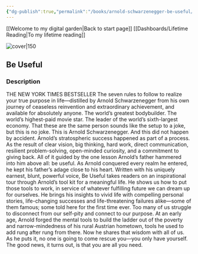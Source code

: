 ```yaml
---
{"dg-publish":true,"permalink":"/books/arnold-schwarzenegger-be-useful/","title":"\"Be Useful\"","tags":["non-fiction","autobiography"]}
---
```


[[Welcome to my digital garden\|Back to start page]]
[[Dashboards/Lifetime Reading\|To my lifetime reading]]

![cover|150](http://books.google.com/books/content?id=cWG3EAAAQBAJ&printsec=frontcover&img=1&zoom=1&edge=curl&source=gbs_api)

## Be Useful

### Description

THE NEW YORK TIMES BESTSELLER The seven rules to follow to realize your true purpose in life—distilled by Arnold Schwarzenegger from his own journey of ceaseless reinvention and extraordinary achievement, and available for absolutely anyone. The world’s greatest bodybuilder. The world’s highest-paid movie star. The leader of the world’s sixth-largest economy. That these are the same person sounds like the setup to a joke, but this is no joke. This is Arnold Schwarzenegger. And this did not happen by accident. Arnold’s stratospheric success happened as part of a process. As the result of clear vision, big thinking, hard work, direct communication, resilient problem-solving, open-minded curiosity, and a commitment to giving back. All of it guided by the one lesson Arnold’s father hammered into him above all: be useful. As Arnold conquered every realm he entered, he kept his father’s adage close to his heart. Written with his uniquely earnest, blunt, powerful voice, Be Useful takes readers on an inspirational tour through Arnold’s tool kit for a meaningful life. He shows us how to put those tools to work, in service of whatever fulfilling future we can dream up for ourselves. He brings his insights to vivid life with compelling personal stories, life-changing successes and life-threatening failures alike—some of them famous; some told here for the first time ever. Too many of us struggle to disconnect from our self-pity and connect to our purpose. At an early age, Arnold forged the mental tools to build the ladder out of the poverty and narrow-mindedness of his rural Austrian hometown, tools he used to add rung after rung from there. Now he shares that wisdom with all of us. As he puts it, no one is going to come rescue you—you only have yourself. The good news, it turns out, is that you are all you need.
